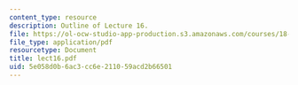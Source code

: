 ```yaml
---
content_type: resource
description: Outline of Lecture 16.
file: https://ol-ocw-studio-app-production.s3.amazonaws.com/courses/18-413-error-correcting-codes-laboratory-spring-2004/5e058d0b6ac3cc6e211059acd2b66501_lect16.pdf
file_type: application/pdf
resourcetype: Document
title: lect16.pdf
uid: 5e058d0b-6ac3-cc6e-2110-59acd2b66501
---
```

